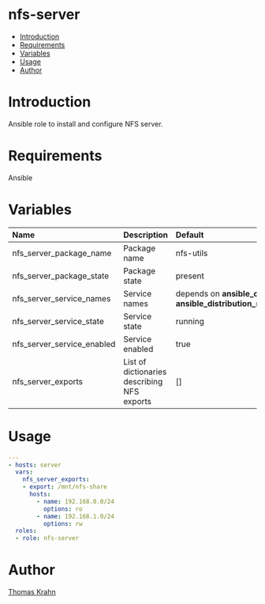 nfs-server
==========
- [Introduction](#introduction)
- [Requirements](#requirements)
- [Variables](#variables)
- [Usage](#usage)
- [Author](#author)

# Introduction

Ansible role to install and configure NFS server.

# Requirements

Ansible

# Variables

| Name | Description | Default |
|:-----|:------------|:--------|
| nfs_server_package_name | Package name | nfs-utils |
| nfs_server_package_state | Package state | present |
| nfs_server_service_names | Service names | depends on __ansible_os_family__ and __ansible_distribution_major_version__ |
| nfs_server_service_state | Service state | running |
| nfs_server_service_enabled | Service enabled | true |
| nfs_server_exports | List of dictionaries describing NFS exports | [] |

# Usage
```yaml
---
- hosts: server
  vars:
    nfs_server_exports:
    - export: /mnt/nfs-share
      hosts:
        - name: 192.168.0.0/24
          options: ro
        - name: 192.168.1.0/24
          options: rw
  roles:
  - role: nfs-server
```

# Author

[Thomas Krahn](mailto:ntbc@gmx.net)
